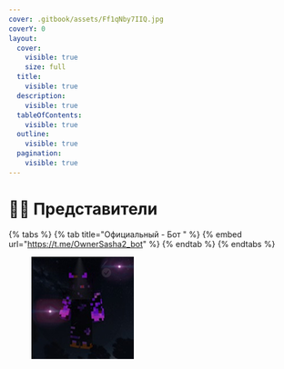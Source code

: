 ```yaml
---
cover: .gitbook/assets/Ff1qNby7IIQ.jpg
coverY: 0
layout:
  cover:
    visible: true
    size: full
  title:
    visible: true
  description:
    visible: true
  tableOfContents:
    visible: true
  outline:
    visible: true
  pagination:
    visible: true
---
```


# 🧑‍💻 Представители&#x20;

{% tabs %}
{% tab title="Официальный - Бот " %}
{% embed url="https://t.me/OwnerSasha2_bot" %}
{% endtab %}
{% endtabs %}

<figure><img src=".gitbook/assets/4JIqIsGbsvA (1).jpg" alt=""><figcaption></figcaption></figure>

